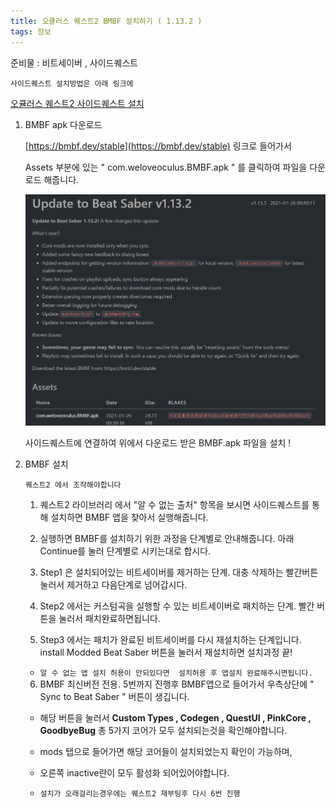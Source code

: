 ```yaml
---
title: 오큘러스 퀘스트2 BMBF 설치하기 ( 1.13.2 )
tags: 정보
---
```


준비물 : 비트세이버 , 사이드퀘스트

`사이드퀘스트 설치방법은 아래 링크에`

[오큘러스 퀘스트2 사이드퀘스트 설치](/2021/06/27/oculus-quest2-sidequest.html) 

1. BMBF apk 다운로드

    [https://bmbf.dev/stable](https://bmbf.dev/stable) 링크로 들어가서

    Assets 부분에 있는 " com.weloveoculus.BMBF.apk " 를 클릭하여 파일을 다운로드 해줍니다.

    ![](/img/information/26.png)

    사이드퀘스트에 연결하여 위에서 다운로드 받은 BMBF.apk 파일을 설치 !

2. BMBF 설치

    `퀘스트2 에서 조작해야합니다`

    1) 퀘스트2 라이브러리 에서 "알 수 없는 출처" 항목을 보시면  사이드퀘스트를 통해 설치하면 BMBF 앱을 찾아서 실행해줍니다.

    2) 실행하면 BMBF를 설치하기 위한 과정을 단계별로 안내해줍니다.
아래 Continue를 눌러 단계별로 시키는대로 합시다.

    3) Step1 은 설치되어있는 비트세이버를 제거하는 단계. 대충 삭제하는 빨간버튼 눌러서 제거하고 다음단계로 넘어갑시다.

    4) Step2 에서는 커스텀곡을 실행할 수 있는 비트세이버로 패치하는 단계. 빨간 버튼을 눌러서 패치완료하면됩니다.

    5) Step3 에서는 패치가 완료된 비트세이버를 다시 재설치하는 단계입니다. install Modded Beat Saber 버튼을 눌러서 재설치하면  설치과정 끝!

    - `알 수 없는 앱 설치 허용이 안되있다면  설치허용 후 앱설치 완료해주시면됩니다.`

    6) BMBF 최신버전 전용. 5번까지 진행후 BMBF앱으로 들어가서  우측상단에 " Sync to Beat Saber " 버튼이 생깁니다.

    - 해당 버튼을 눌러서  **Custom Types , Codegen , QuestUI , PinkCore , GoodbyeBug**  총 5가지 코어가 모두 설치되는것을 확인해야합니다.

    - mods 탭으로 들어가면  해당 코어들이 설치되었는지 확인이 가능하며,

    - 오른쪽 inactive란이 모두 활성화 되어있어야합니다.

    - `설치가 오래걸리는경우에는 퀘스트2 재부팅후 다시 6번 진행`